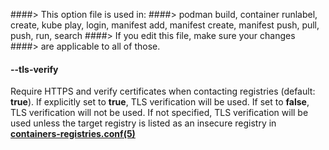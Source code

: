 ####> This option file is used in:
####>   podman build, container runlabel, create, kube play, login, manifest add, manifest create, manifest push, pull, push, run, search
####> If you edit this file, make sure your changes
####> are applicable to all of those.
#### **--tls-verify**

Require HTTPS and verify certificates when contacting registries (default: **true**).
If explicitly set to **true**, TLS verification will be used.
If set to **false**, TLS verification will not be used.
If not specified, TLS verification will be used unless the target registry
is listed as an insecure registry in **[containers-registries.conf(5)](https://github.com/containers/image/blob/main/docs/containers-registries.conf.5.md)**
